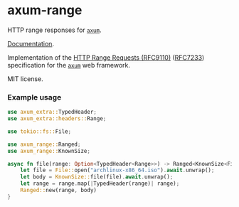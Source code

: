 # axum-range

HTTP range responses for [`axum`][1].

[Documentation][2].

Implementation of the [HTTP Range Requests (RFC9110)][3] ([RFC7233][4]) specification for the [`axum`][1] web framework.

MIT license.

### Example usage

```rust
use axum_extra::TypedHeader;
use axum_extra::headers::Range;

use tokio::fs::File;

use axum_range::Ranged;
use axum_range::KnownSize;

async fn file(range: Option<TypedHeader<Range>>) -> Ranged<KnownSize<File>> {
    let file = File::open("archlinux-x86_64.iso").await.unwrap();
    let body = KnownSize::file(file).await.unwrap();
    let range = range.map(|TypedHeader(range)| range);
    Ranged::new(range, body)
}
```

[1]: https://docs.rs/axum
[2]: https://docs.rs/axum-range
[3]: https://datatracker.ietf.org/doc/html/rfc9110#name-range-requests
[4]: https://datatracker.ietf.org/doc/html/rfc7233
